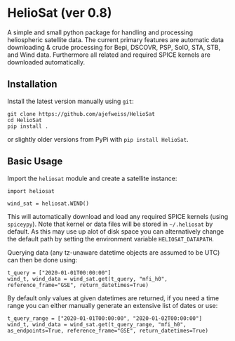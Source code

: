 HelioSat (ver 0.8)
========

A simple and small python package for handling and processing heliospheric satellite data. The current primary features are automatic data downloading & crude processing for Bepi, DSCOVR, PSP, SolO, STA, STB, and Wind data. Furthermore all related and required SPICE kernels are downloaded automatically.

Installation
------------

Install the latest version manually using `git`:

    git clone https://github.com/ajefweiss/HelioSat
    cd HelioSat
    pip install .

or slightly older versions from PyPi with `pip install HelioSat`.

Basic Usage
-----------

Import the `heliosat` module and create a satellite instance:

    import heliosat

    wind_sat = heliosat.WIND()

This will automatically download and load any required SPICE kernels (using `spiceypy`). Note that
kernel or data files will be stored in `~/.heliosat` by default. As this may use up alot of disk
space you can alternatively change the default path by setting the environment variable `HELIOSAT_DATAPATH`.

Querying data (any tz-unaware datetime objects are assumed to be UTC) can then be done using:

    t_query = ["2020-01-01T00:00:00"]
    wind_t, wind_data = wind_sat.get(t_query, "mfi_h0", reference_frame="GSE", return_datetimes=True)

By default only values at given datetimes are returned, if you need a time range you can either manually generate an extensive list of dates or use:

    t_query_range = ["2020-01-01T00:00:00", "2020-01-02T00:00:00"]
    wind_t, wind_data = wind_sat.get(t_query_range, "mfi_h0", as_endpoints=True, reference_frame="GSE", return_datetimes=True)
